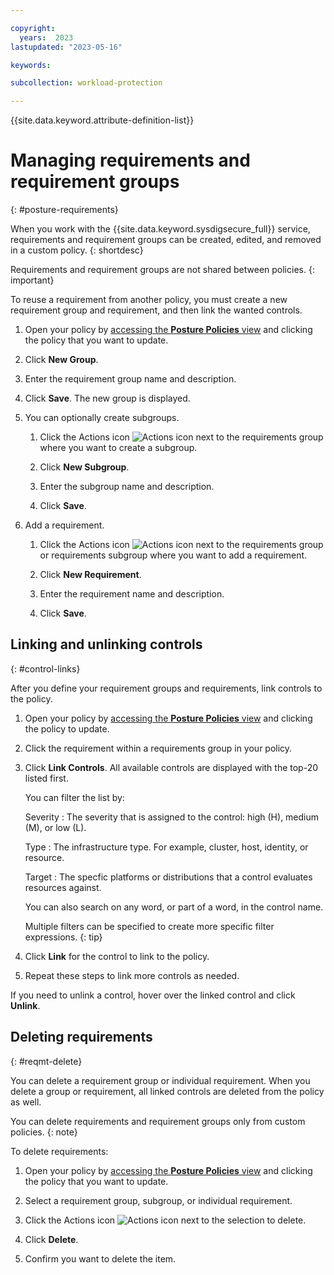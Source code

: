 ```yaml
---

copyright:
  years:  2023
lastupdated: "2023-05-16"

keywords:

subcollection: workload-protection

---
```


{{site.data.keyword.attribute-definition-list}}

# Managing requirements and requirement groups
{: #posture-requirements}

When you work with the {{site.data.keyword.sysdigsecure_full}} service, requirements and requirement groups can be created, edited, and removed in a custom policy.
{: shortdesc}

Requirements and requirement groups are not shared between policies.
{: important}

To reuse a requirement from another policy, you must create a new requirement group and requirement, and then link the wanted controls.

1. Open your policy by [accessing the **Posture Policies** view](#access-posture-controls) and clicking the policy that you want to update.

2. Click **New Group**.

3. Enter the requirement group name and description.

4. Click **Save**. The new group is displayed.

5. You can optionally create subgroups.

   1. Click the Actions icon ![Actions icon](../icons/action-menu-icon.svg "Actions") next to the requirements group where you want to create a subgroup.

   2. Click **New Subgroup**.

   3. Enter the subgroup name and description.

   4. Click **Save**.

6. Add a requirement.

   1. Click the Actions icon ![Actions icon](../icons/action-menu-icon.svg "Actions") next to the requirements group or requirements subgroup where you want to add a requirement.

   2. Click **New Requirement**.

   3. Enter the requirement name and description.

   4. Click **Save**.

## Linking and unlinking controls
{: #control-links}

After you define your requirement groups and requirements, link controls to the policy.

1. Open your policy by [accessing the **Posture Policies** view](#access-posture-controls) and clicking the policy to update.

2. Click the requirement within a requirements group in your policy.

3. Click **Link Controls**. All available controls are displayed with the top-20 listed first.

   You can filter the list by:

   Severity
   :   The severity that is assigned to the control: high (H), medium (M), or low (L).

   Type
   :   The infrastructure type. For example, cluster, host, identity, or resource.

   Target
   :   The specfic platforms or distributions that a control evaluates resources against.

   You can also search on any word, or part of a word, in the control name.

   Multiple filters can be specified to create more specific filter expressions.
   {: tip}

4. Click **Link** for the control to link to the policy.

5. Repeat these steps to link more controls as needed.

If you need to unlink a control, hover over the linked control and click **Unlink**.



## Deleting requirements
{: #reqmt-delete}

You can delete a requirement group or individual requirement. When you delete a group or requirement, all linked controls are deleted from the policy as well.

You can delete requirements and requirement groups only from custom policies.
{: note}

To delete requirements:

1. Open your policy by [accessing the **Posture Policies** view](#access-posture-controls) and clicking the policy that you want to update.

2. Select a requirement group, subgroup, or individual requirement.

3. Click the Actions icon ![Actions icon](../icons/action-menu-icon.svg "Actions") next to the selection to delete.

4. Click **Delete**.

5. Confirm you want to delete the item.
